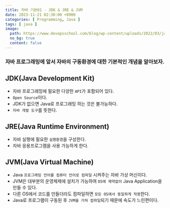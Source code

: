 ```yaml
---
title: 자바 기본01 - JDK & JRE & JVM
date: 2023-11-21 02:30:00 +0900
categories: [ Programming, Java ]
tags: [ java ]
image:
  path: https://www.devopsschool.com/blog/wp-content/uploads/2022/03/java_logo_icon_168609.png
  no_bg: true
  content: false
---
```


### 자바 프로그래밍에 앞서 자바의 구동환경에 대한 기본적인 개념을 알아보자.

## JDK(Java Development Kit)

- 자바 프로그래밍에 필요한 다양한 `API`가 포함되어 있다.
- `Open Source`이다.
- JDK가 없으면 Java로 프로그래밍 하는 것은 불가능하다.
- `자바 개발 도구`를 뜻한다.

## JRE(Java Runtime Environment)

- 자바 실행에 필요한 `실행환경`을 구성한다.
- 자바 응용프로그램을 사용 가능하게 한다.

## JVM(Java Virtual Machine)

- Java `프로그래밍 언어를 컴퓨터 언어로 컴파일` 시켜주는 자바 가상 머신이다.
- JVM은 대부분의 운영체제에 설치가 가능하여 `OS에 제약없이` Java Application을 만들 수 있다.
- 다른 OS에서 코드를 만들더라도 컴파일하면 `모든 OS에서 동일하게 작용`한다.
- Java로 프로그램이 구동된 후 `JVM을 거쳐 컴파일`되기 때문에 속도가 느린편이다.
